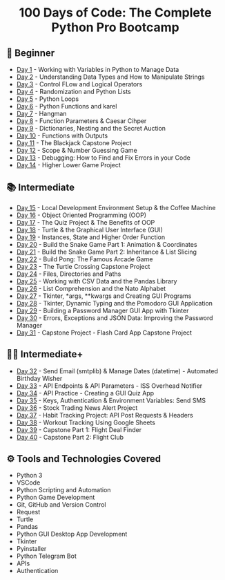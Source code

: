 <h1 align="center">100 Days of Code: The Complete Python Pro Bootcamp
</h1>

## 🔰 Beginner 
- [Day 1](https://github.com/a092devs/100-days-of-python/tree/master/day001) - Working with Variables in Python to Manage Data
- [Day 2](https://github.com/a092devs/100-days-of-python/tree/master/day002) - Understanding Data Types and How to Manipulate Strings
- [Day 3](https://github.com/a092devs/100-days-of-python/tree/master/day003) - Control FLow and Logical Operators
- [Day 4](https://github.com/a092devs/100-days-of-python/tree/master/day004) - Randomization and Python Lists
- [Day 5](https://github.com/a092devs/100-days-of-python/tree/master/day005) - Python Loops
- [Day 6](https://github.com/a092devs/100-days-of-python/tree/master/day006) - Python Functions and karel
- [Day 7](https://github.com/a092devs/100-days-of-python/tree/master/day007) - Hangman
- [Day 8](https://github.com/a092devs/100-days-of-python/tree/master/day008) - Function Parameters & Caesar Cihper
- [Day 9](https://github.com/a092devs/100-days-of-python/tree/master/day009) - Dictionaries, Nesting and the Secret Auction
- [Day 10](https://github.com/a092devs/100-days-of-python/tree/master/day010) - Functions with Outputs
- [Day 11](https://github.com/a092devs/100-days-of-python/tree/master/day011) - The Blackjack Capstone Project
- [Day 12](https://github.com/a092devs/100-days-of-python/tree/master/day012) - Scope & Number Guessing Game
- [Day 13](https://github.com/a092devs/100-days-of-python/tree/master/day013) - Debugging: How to Find and Fix Errors in your Code
- [Day 14](https://github.com/a092devs/100-days-of-python/tree/master/day014) - Higher Lower Game Project

## 📚 Intermediate
- [Day 15](https://github.com/a092devs/100-days-of-python/tree/master/day015) - Local Development Environment Setup & the Coffee Machine
- [Day 16](https://github.com/a092devs/100-days-of-python/tree/master/day016) - Object Oriented Programming (OOP)
- [Day 17](https://github.com/a092devs/100-days-of-python/tree/master/day017) - The Quiz Project & The Benefits of OOP
- [Day 18](https://github.com/a092devs/100-days-of-python/tree/master/day018) - Turtle & the Graphical User Interface (GUI)
- [Day 19](https://github.com/a092devs/100-days-of-python/tree/master/day019) - Instances, State and Higher Order Function
- [Day 20](https://github.com/a092devs/100-days-of-python/tree/master/day020) - Build the Snake Game Part 1: Animation & Coordinates
- [Day 21](https://github.com/a092devs/100-days-of-python/tree/master/day021) - Build the Snake Game Part 2: Inheritance & List Slicing
- [Day 22](https://github.com/a092devs/100-days-of-python/tree/master/day022) - Build Pong: The Famous Arcade Game
- [Day 23](https://github.com/a092devs/100-days-of-python/tree/master/day023) - The Turtle Crossing Capstone Project
- [Day 24](https://github.com/a092devs/100-days-of-python/tree/master/day024) - Files, Directories and Paths
- [Day 25](https://github.com/a092devs/100-days-of-python/tree/master/day025) - Working with CSV Data and the Pandas Library
- [Day 26](https://github.com/a092devs/100-days-of-python/tree/master/day026) - List Comprehension and the Nato Alphabet
- [Day 27](https://github.com/a092devs/100-days-of-python/tree/master/day027) - Tkinter, *args, **kwargs and Creating GUI Programs
- [Day 28](https://github.com/a092devs/100-days-of-python/tree/master/day028) - Tkinter, Dynamic Typing and the Pomodoro GUI Application
- [Day 29](https://github.com/a092devs/100-days-of-python/tree/master/day029) - Building a Password Manager GUI App with Tkinter
- [Day 30](https://github.com/a092devs/100-days-of-python/tree/master/day030) - Errors, Exceptions and JSON Data: Improving the Password Manager
- [Day 31](https://github.com/a092devs/100-days-of-python/tree/master/day031) - Capstone Project - Flash Card App Capstone Project

## 👨‍💻 Intermediate+
- [Day 32](https://github.com/a092devs/100-days-of-python/tree/master/day032) - Send Email (smtplib) & Manage Dates (datetime) - Automated Birthday Wisher
- [Day 33](https://github.com/a092devs/100-days-of-python/tree/master/day033) - API Endpoints & API Parameters - ISS Overhead Notifier
- [Day 34](https://github.com/a092devs/100-days-of-python/tree/master/day034) - API Practice - Creating a GUI Quiz App
- [Day 35](https://github.com/a092devs/100-days-of-python/tree/master/day035) - Keys, Authentication & Environment Variables: Send SMS
- [Day 36](https://github.com/a092devs/100-days-of-python/tree/master/day036) - Stock Trading News Alert Project
- [Day 37](https://github.com/a092devs/100-days-of-python/tree/master/day037) - Habit Tracking Project: API Post Requests & Headers
- [Day 38](https://github.com/a092devs/100-days-of-python/tree/master/day038) - Workout Tracking Using Google Sheets
- [Day 39](https://github.com/a092devs/100-days-of-python/tree/master/day039) - Capstone Part 1: Flight Deal Finder
- [Day 40](https://github.com/a092devs/100-days-of-python/tree/master/day040) - Capstone Part 2: Flight Club

## ⚙ Tools and Technologies Covered
- Python 3
- VSCode
- Python Scripting and Automation
- Python Game Development
- Git, GitHub and Version Control
- Request
- Turtle
- Pandas
- Python GUI Desktop App Development
- Tkinter
- Pyinstaller
- Python Telegram Bot
- APIs
- Authentication